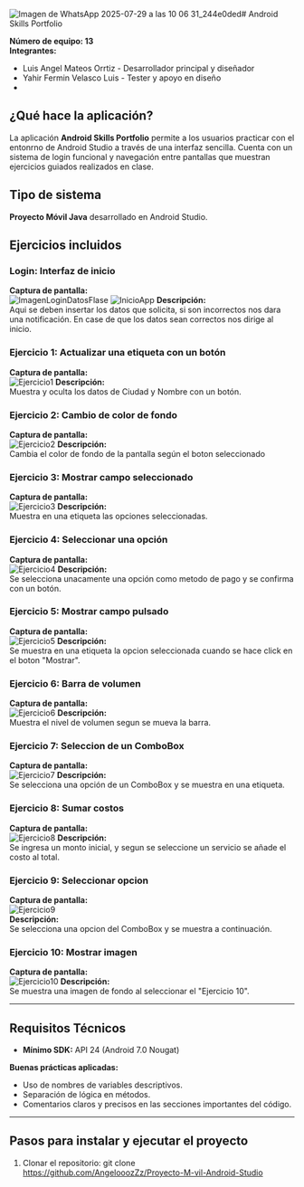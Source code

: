 ![Imagen de WhatsApp 2025-07-29 a las 10 06 31_244e0ded](https://github.com/user-attachments/assets/3a57bd1a-3823-40ae-8757-03b47eb2b7d5)# Android Skills Portfolio

**Número de equipo: 13**   
**Integrantes:**
- Luis Angel Mateos Orrtiz - Desarrollador principal y diseñador
- Yahir Fermin Velasco Luis - Tester y apoyo en diseño
- 
## ¿Qué hace la aplicación?

La aplicación **Android Skills Portfolio** permite a los usuarios practicar con el entonrno de Android Studio a través de una interfaz sencilla. Cuenta con un sistema de login funcional y navegación entre pantallas que muestran ejercicios guiados realizados en clase.
## Tipo de sistema

**Proyecto Móvil Java** desarrollado en Android Studio.


## Ejercicios incluidos

###  Login: Interfaz de inicio
**Captura de pantalla:**  
![ImagenLoginDatosFlase](https://github.com/user-attachments/assets/ccba1a80-fec8-43b7-bb0b-47706d89f292)
![InicioApp](https://github.com/user-attachments/assets/5a89a921-62eb-4753-9db8-af32d66d9873)
**Descripción:**  
Aqui se deben insertar los datos que solicita, si son incorrectos nos dara una notificación.
En case de que los datos sean correctos nos dirige al inicio.

###  Ejercicio 1: Actualizar una etiqueta con un botón
**Captura de pantalla:**  
![Ejercicio1](https://github.com/user-attachments/assets/22030797-80d1-4624-bd3b-7acc286ad2d6)
**Descripción:**  
Muestra y oculta los datos de Ciudad y Nombre con un botón.

###  Ejercicio 2: Cambio de color de fondo
**Captura de pantalla:**  
 ![Ejercicio2](https://github.com/user-attachments/assets/33ad9f05-ce0b-4975-b52c-a3bfa79717e3)
**Descripción:**  
Cambia el color de fondo de la pantalla según el boton seleccionado

###  Ejercicio 3:  Mostrar campo seleccionado 
**Captura de pantalla:**  
![Ejercicio3](https://github.com/user-attachments/assets/cfc61a0f-1fc0-4cc3-97be-0af06e57b5e5)
**Descripción:**  
Muestra en una etiqueta las opciones seleccionadas.

###  Ejercicio 4:  Seleccionar una opción 
**Captura de pantalla:**  
![Ejercicio4](https://github.com/user-attachments/assets/115b895e-b09b-40a7-a01f-84992ca1b9ca)
**Descripción:**  
Se selecciona unacamente una opción como metodo de pago y se confirma con un botón.

###  Ejercicio 5:  Mostrar campo pulsado 
**Captura de pantalla:**  
![Ejercicio5](https://github.com/user-attachments/assets/b7a4d7a5-c7bd-42c2-befe-532e3b208301)
**Descripción:**  
Se muestra en una etiqueta la opcion seleccionada cuando se hace click en el boton "Mostrar".

###  Ejercicio 6:  Barra de volumen 
**Captura de pantalla:**  
![Ejercicio6](https://github.com/user-attachments/assets/b8380dd8-b129-47a0-beaf-154d26c7cffa)
**Descripción:**  
Muestra el nivel de volumen segun se mueva la barra.

###  Ejercicio 7:  Seleccion de un ComboBox
**Captura de pantalla:**  
![Ejercicio7](https://github.com/user-attachments/assets/fb924cc0-4046-4626-9365-812fdb2902f8) 
**Descripción:**  
Se selecciona una opción de un ComboBox y se muestra en una etiqueta.

###  Ejercicio 8:  Sumar costos
**Captura de pantalla:**  
![Ejercicio8](https://github.com/user-attachments/assets/5ec9c1df-06d2-43c1-adfd-289332b1b09d)
**Descripción:**  
Se ingresa un monto inicial, y segun se seleccione un servicio se añade el costo al total.

###  Ejercicio 9:  Seleccionar opcion 
**Captura de pantalla:**  
![Ejercicio9](https://github.com/user-attachments/assets/2835d52e-a218-465c-adc0-e2b7caf24a10)  
**Descripción:**  
Se selecciona una opcion del ComboBox y se muestra a continuación. 

###  Ejercicio 10:  Mostrar imagen 
**Captura de pantalla:**  
![Ejercicio10](https://github.com/user-attachments/assets/f6dc5b4e-f1b8-4c0b-bebd-b25477b69fd8)
**Descripción:**  
Se muestra una imagen de fondo al seleccionar el "Ejercicio 10".

---

## Requisitos Técnicos

- **Mínimo SDK:** API 24 (Android 7.0 Nougat)



**Buenas prácticas aplicadas:**
- Uso de nombres de variables descriptivos.
- Separación de lógica en métodos.
- Comentarios claros y precisos en las secciones importantes del código.

---

## Pasos para instalar y ejecutar el proyecto

1. Clonar el repositorio:
   git clone https://github.com/AngelooozZz/Proyecto-M-vil-Android-Studio
